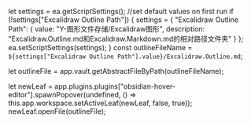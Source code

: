 let settings = ea.getScriptSettings();
//set default values on first run
if (!settings["Excalidraw Outline Path"]) {
    settings = {
        "Excalidraw Outline Path": {
            value: "Y-图形文件存储/Excalidraw图形",
            description: "Excalidraw.Outline.md和Excalidraw.Markdown.md的相对路径文件夹"
        }
    };
    ea.setScriptSettings(settings);
}
const outlineFileName = `${settings["Excalidraw Outline Path"].value}/Excalidraw.Outline.md`;

let outlineFile = app.vault.getAbstractFileByPath(outlineFileName);

let newLeaf = app.plugins.plugins["obsidian-hover-editor"].spawnPopover(undefined, () => this.app.workspace.setActiveLeaf(newLeaf, false, true));
newLeaf.openFile(outlineFile);
